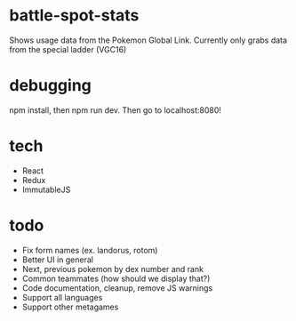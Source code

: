 # battle-spot-stats
Shows usage data from the Pokemon Global Link. Currently only grabs data from the special ladder (VGC16)

# debugging
npm install, then npm run dev. Then go to localhost:8080!

# tech
* React
* Redux
* ImmutableJS

# todo
* Fix form names (ex. landorus, rotom)
* Better UI in general
* Next, previous pokemon by dex number and rank
* Common teammates (how should we display that?)
* Code documentation, cleanup, remove JS warnings
* Support all languages
* Support other metagames
